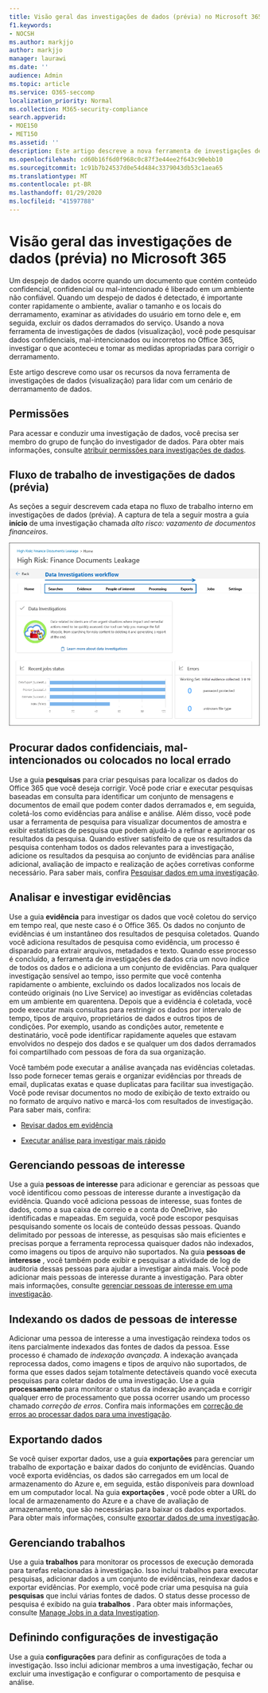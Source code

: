 ```yaml
---
title: Visão geral das investigações de dados (prévia) no Microsoft 365
f1.keywords:
- NOCSH
ms.author: markjjo
author: markjjo
manager: laurawi
ms.date: ''
audience: Admin
ms.topic: article
ms.service: O365-seccomp
localization_priority: Normal
ms.collection: M365-security-compliance
search.appverid:
- MOE150
- MET150
ms.assetid: ''
description: Este artigo descreve a nova ferramenta de investigações de dados (visualização) no Microsoft 365.
ms.openlocfilehash: cd60b16f6d0f968c0c87f3e44ee2f643c90ebb10
ms.sourcegitcommit: 1c91b7b24537d0e54d484c3379043db53c1aea65
ms.translationtype: MT
ms.contentlocale: pt-BR
ms.lasthandoff: 01/29/2020
ms.locfileid: "41597788"
---
```

# <a name="overview-of-data-investigations-preview-in-microsoft-365"></a>Visão geral das investigações de dados (prévia) no Microsoft 365

Um despejo de dados ocorre quando um documento que contém conteúdo confidencial, confidencial ou mal-intencionado é liberado em um ambiente não confiável. Quando um despejo de dados é detectado, é importante conter rapidamente o ambiente, avaliar o tamanho e os locais do derramamento, examinar as atividades do usuário em torno dele e, em seguida, excluir os dados derramados do serviço. Usando a nova ferramenta de investigações de dados (visualização), você pode pesquisar dados confidenciais, mal-intencionados ou incorretos no Office 365, investigar o que aconteceu e tomar as medidas apropriadas para corrigir o derramamento.  

Este artigo descreve como usar os recursos da nova ferramenta de investigações de dados (visualização) para lidar com um cenário de derramamento de dados.

## <a name="permissions"></a>Permissões

Para acessar e conduzir uma investigação de dados, você precisa ser membro do grupo de função do investigador de dados. Para obter mais informações, consulte [atribuir permissões para investigações de dados](permissions.md).

## <a name="data-investigations-preview-workflow"></a>Fluxo de trabalho de investigações de dados (prévia) 

As seções a seguir descrevem cada etapa no fluxo de trabalho interno em investigações de dados (prévia). A captura de tela a seguir mostra a guia **início** de uma investigação chamada *alto risco: vazamento de documentos financeiros*. 

![Fluxo de trabalho na ferramenta de investigações de dados](media/DataInvestigationsWorkflow.png)

## <a name="search-for-sensitive-malicious-or-misplaced-data"></a>Procurar dados confidenciais, mal-intencionados ou colocados no local errado

Use a guia **pesquisas** para criar pesquisas para localizar os dados do Office 365 que você deseja corrigir. Você pode criar e executar pesquisas baseadas em consulta para identificar um conjunto de mensagens e documentos de email que podem conter dados derramados e, em seguida, coletá-los como evidências para análise e análise. Além disso, você pode usar a ferramenta de pesquisa para visualizar documentos de amostra e exibir estatísticas de pesquisa que podem ajudá-lo a refinar e aprimorar os resultados da pesquisa. Quando estiver satisfeito de que os resultados da pesquisa contenham todos os dados relevantes para a investigação, adicione os resultados da pesquisa ao conjunto de evidências para análise adicional, avaliação de impacto e realização de ações corretivas conforme necessário. Para saber mais, confira [Pesquisar dados em uma investigação](search-for-data.md).

## <a name="review-and-investigate-evidence"></a>Analisar e investigar evidências

Use a guia **evidência** para investigar os dados que você coletou do serviço em tempo real, que neste caso é o Office 365. Os dados no conjunto de evidências é um instantâneo dos resultados de pesquisa coletados. Quando você adiciona resultados de pesquisa como evidência, um processo é disparado para extrair arquivos, metadados e texto. Quando esse processo é concluído, a ferramenta de investigações de dados cria um novo índice de todos os dados e o adiciona a um conjunto de evidências. Para qualquer investigação sensível ao tempo, isso permite que você contenha rapidamente o ambiente, excluindo os dados localizados nos locais de conteúdo originais (no Live Service) ao investigar as evidências coletadas em um ambiente em quarentena. Depois que a evidência é coletada, você pode executar mais consultas para restringir os dados por intervalo de tempo, tipos de arquivo, proprietários de dados e outros tipos de condições. Por exemplo, usando as condições autor, remetente e destinatário, você pode identificar rapidamente aqueles que estavam envolvidos no despejo dos dados e se qualquer um dos dados derramados foi compartilhado com pessoas de fora da sua organização.

Você também pode executar a análise avançada nas evidências coletadas. Isso pode fornecer temas gerais e organizar evidências por threads de email, duplicatas exatas e quase duplicatas para facilitar sua investigação. Você pode revisar documentos no modo de exibição de texto extraído ou no formato de arquivo nativo e marcá-los com resultados de investigação. Para saber mais, confira:

  - [Revisar dados em evidência](review-data-in-evidence.md)

  - [Executar análise para investigar mais rápido](run-analytics-to-investigate-faster.md)


## <a name="managing-people-of-interest"></a>Gerenciando pessoas de interesse

Use a guia **pessoas de interesse** para adicionar e gerenciar as pessoas que você identificou como pessoas de interesse durante a investigação da evidência. Quando você adiciona pessoas de interesse, suas fontes de dados, como a sua caixa de correio e a conta do OneDrive, são identificadas e mapeadas. Em seguida, você pode escopor pesquisas pesquisando somente os locais de conteúdo dessas pessoas. Quando delimitado por pessoas de interesse, as pesquisas são mais eficientes e precisas porque a ferramenta reprocessa quaisquer dados não indexados, como imagens ou tipos de arquivo não suportados. Na guia **pessoas de interesse** , você também pode exibir e pesquisar a atividade de log de auditoria dessas pessoas para ajudar a investigar ainda mais. Você pode adicionar mais pessoas de interesse durante a investigação. Para obter mais informações, consulte [gerenciar pessoas de interesse em uma investigação](manage-people-of-interest.md).

## <a name="indexing-the-data-of-people-of-interest"></a>Indexando os dados de pessoas de interesse

Adicionar uma pessoa de interesse a uma investigação reindexa todos os itens parcialmente indexados das fontes de dados da pessoa. Esse processo é chamado de *indexação avançada*. A indexação avançada reprocessa dados, como imagens e tipos de arquivo não suportados, de forma que esses dados sejam totalmente detectáveis quando você executa pesquisas para coletar dados de uma investigação. Use a guia **processamento** para monitorar o status da indexação avançada e corrigir qualquer erro de processamento que possa ocorrer usando um processo chamado *correção de erros*. Confira mais informações em [correção de erros ao processar dados para uma investigação](error-remediation.md).

## <a name="exporting-data"></a>Exportando dados

Se você quiser exportar dados, use a guia **exportações** para gerenciar um trabalho de exportação e baixar dados do conjunto de evidências. Quando você exporta evidências, os dados são carregados em um local de armazenamento do Azure e, em seguida, estão disponíveis para download em um computador local. Na guia **exportações** , você pode obter a URL do local de armazenamento do Azure e a chave de avaliação de armazenamento, que são necessárias para baixar os dados exportados. Para obter mais informações, consulte [exportar dados de uma investigação](export-data.md).

## <a name="managing-jobs"></a>Gerenciando trabalhos

Use a guia **trabalhos** para monitorar os processos de execução demorada para tarefas relacionadas à investigação. Isso inclui trabalhos para executar pesquisas, adicionar dados a um conjunto de evidências, reindexar dados e exportar evidências. Por exemplo, você pode criar uma pesquisa na guia **pesquisas** que inclui várias fontes de dados. O status desse processo de pesquisa é exibido na guia **trabalhos** . Para obter mais informações, consulte [Manage Jobs in a data Investigation](manage-jobs.md).

## <a name="configuring-investigation-settings"></a>Definindo configurações de investigação

Use a guia **configurações** para definir as configurações de toda a investigação. Isso inclui adicionar membros a uma investigação, fechar ou excluir uma investigação e configurar o comportamento de pesquisa e análise.
